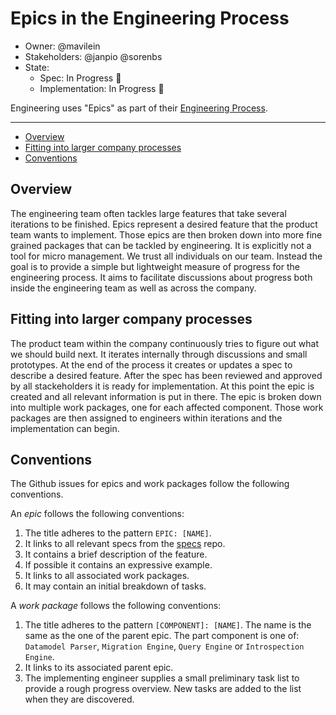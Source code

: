 # Epics in the Engineering Process

- Owner: @mavilein
- Stakeholders: @janpio @sorenbs
- State: 
  - Spec: In Progress 🚧
  - Implementation: In Progress 🚧

Engineering uses "Epics" as part of their [Engineering Process](TODO).

---

<!-- START doctoc generated TOC please keep comment here to allow auto update -->
<!-- DON'T EDIT THIS SECTION, INSTEAD RE-RUN doctoc TO UPDATE -->


- [Overview](#overview)
- [Fitting into larger company processes](#fitting-into-larger-company-processes)
- [Conventions](#conventions)

<!-- END doctoc generated TOC please keep comment here to allow auto update -->

## Overview

The engineering team often tackles large features that take several iterations to be finished. Epics represent a desired feature that the product team wants to implement. Those epics are then broken down into more fine grained packages that can be tackled by engineering.
It is explicitly not a tool for micro management. We trust all individuals on our team.
Instead the goal is to provide a simple but lightweight measure of progress for the engineering process. It aims to facilitate discussions about progress both inside the engineering team as well as across the company. 

## Fitting into larger company processes

The product team within the company continuously tries to figure out what we should build next. It iterates internally through discussions and small prototypes. At the end of the process it creates or updates a spec to describe a desired feature. After the spec has been reviewed and approved by all stackeholders it is ready for implementation.
At this point the epic is created and all relevant information is put in there. The epic is broken down into multiple work packages, one for each affected component. 
Those work packages are then assigned to engineers within iterations and the implementation can begin.

## Conventions

The Github issues for epics and work packages follow the following conventions.

An *epic* follows the following conventions:
1. The title adheres to the pattern `EPIC: [NAME]`.
1. It links to all relevant specs from the [specs](https://github.com/prisma/specs/) repo.
1. It contains a brief description of the feature.
1. If possible it contains an expressive example.
1. It links to all associated work packages.
1. It may contain an initial breakdown of tasks.

A *work package* follows the following conventions:
1. The title adheres to the pattern `[COMPONENT]: [NAME]`. The name is the same as the one of the parent epic. The part component is one of: `Datamodel Parser`, `Migration Engine`, `Query Engine` or `Introspection Engine`.
1. It links to its associated parent epic.
1. The implementing engineer supplies a small preliminary task list to provide a rough progress overview. New tasks are added to the list when they are discovered.